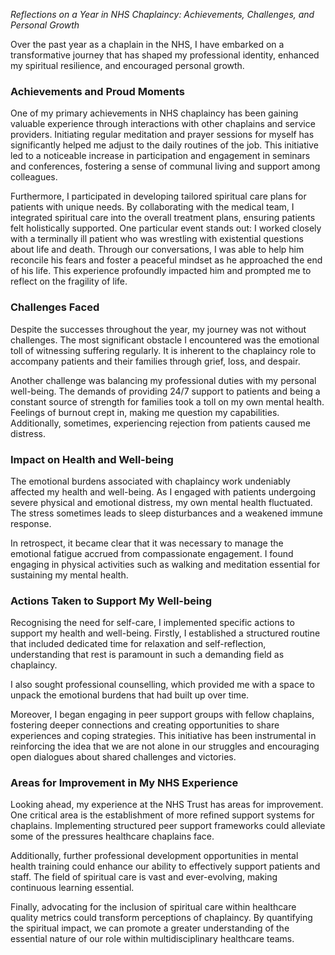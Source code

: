 *Reflections on a Year in NHS Chaplaincy: Achievements, Challenges, and Personal Growth*

Over the past year as a chaplain in the NHS, I have embarked on a transformative journey that has shaped my professional identity, enhanced my spiritual resilience, and encouraged personal growth. 

### Achievements and Proud Moments

One of my primary achievements in NHS chaplaincy has been gaining valuable experience through interactions with other chaplains and service providers. Initiating regular meditation and prayer sessions for myself has significantly helped me adjust to the daily routines of the job. This initiative led to a noticeable increase in participation and engagement in seminars and conferences, fostering a sense of communal living and support among colleagues.

Furthermore, I participated in developing tailored spiritual care plans for patients with unique needs. By collaborating with the medical team, I integrated spiritual care into the overall treatment plans, ensuring patients felt holistically supported. One particular event stands out: I worked closely with a terminally ill patient who was wrestling with existential questions about life and death. Through our conversations, I was able to help him reconcile his fears and foster a peaceful mindset as he approached the end of his life. This experience profoundly impacted him and prompted me to reflect on the fragility of life.

### Challenges Faced

Despite the successes throughout the year, my journey was not without challenges. The most significant obstacle I encountered was the emotional toll of witnessing suffering regularly. It is inherent to the chaplaincy role to accompany patients and their families through grief, loss, and despair. 

Another challenge was balancing my professional duties with my personal well-being. The demands of providing 24/7 support to patients and being a constant source of strength for families took a toll on my own mental health. Feelings of burnout crept in, making me question my capabilities. Additionally, sometimes, experiencing rejection from patients caused me distress.

### Impact on Health and Well-being

The emotional burdens associated with chaplaincy work undeniably affected my health and well-being. As I engaged with patients undergoing severe physical and emotional distress, my own mental health fluctuated. The stress sometimes leads to sleep disturbances and a weakened immune response.

In retrospect, it became clear that it was necessary to manage the emotional fatigue accrued from compassionate engagement. I found engaging in physical activities such as walking and meditation essential for sustaining my mental health.

### Actions Taken to Support My Well-being

Recognising the need for self-care, I implemented specific actions to support my health and well-being. Firstly, I established a structured routine that included dedicated time for relaxation and self-reflection, understanding that rest is paramount in such a demanding field as chaplaincy. 

I also sought professional counselling, which provided me with a space to unpack the emotional burdens that had built up over time. 

Moreover, I began engaging in peer support groups with fellow chaplains, fostering deeper connections and creating opportunities to share experiences and coping strategies. This initiative has been instrumental in reinforcing the idea that we are not alone in our struggles and encouraging open dialogues about shared challenges and victories.

### Areas for Improvement in My NHS Experience

Looking ahead, my experience at the NHS Trust has areas for improvement. One critical area is the establishment of more refined support systems for chaplains. Implementing structured peer support frameworks could alleviate some of the pressures healthcare chaplains face.

Additionally, further professional development opportunities in mental health training could enhance our ability to effectively support patients and staff. The field of spiritual care is vast and ever-evolving, making continuous learning essential.

Finally, advocating for the inclusion of spiritual care within healthcare quality metrics could transform perceptions of chaplaincy. By quantifying the spiritual impact, we can promote a greater understanding of the essential nature of our role within multidisciplinary healthcare teams.




